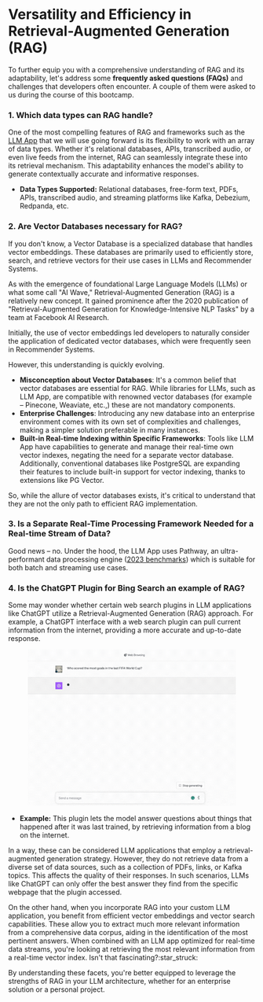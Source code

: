 # Versatility and Efficiency in Retrieval-Augmented Generation (RAG)

To further equip you with a comprehensive understanding of RAG and its adaptability, let's address some **frequently asked questions (FAQs)** and challenges that developers often encounter. A couple of them were asked to us during the course of this bootcamp.

### 1. Which data types can RAG handle?

One of the most compelling features of RAG and frameworks such as the [LLM App](https://github.com/pathwaycom/llm-app) that we will use going forward is its flexibility to work with an array of data types. Whether it's relational databases, APIs, transcribed audio, or even live feeds from the internet, RAG can seamlessly integrate these into its retrieval mechanism. This adaptability enhances the model's ability to generate contextually accurate and informative responses.

* **Data Types Supported:** Relational databases, free-form text, PDFs, APIs, transcribed audio, and streaming platforms like Kafka, Debezium, Redpanda, etc.

### 2. Are Vector Databases necessary for RAG?

If you don't know, a Vector Database is a specialized database that handles vector embeddings. These databases are primarily used to efficiently store, search, and retrieve vectors for their use cases in LLMs and Recommender Systems.&#x20;

As with the emergence of foundational Large Language Models (LLMs) or what some call "AI Wave," Retrieval-Augmented Generation (RAG) is a relatively new concept. It gained prominence after the 2020 publication of "Retrieval-Augmented Generation for Knowledge-Intensive NLP Tasks" by a team at Facebook AI Research.&#x20;

Initially, the use of vector embeddings led developers to naturally consider the application of dedicated vector databases, which were frequently seen in Recommender Systems.&#x20;

However, this understanding is quickly evolving.

* **Misconception about Vector Databases**: It's a common belief that vector databases are essential for RAG. While libraries for LLMs, such as LLM App, are compatible with renowned vector databases (for example – Pinecone, Weaviate, etc.,) these are not mandatory components.
* **Enterprise Challenges**: Introducing any new database into an enterprise environment comes with its own set of complexities and challenges, making a simpler solution preferable in many instances.
* **Built-in Real-time Indexing within Specific Frameworks**: Tools like LLM App have capabilities to generate and manage their real-time own vector indexes, negating the need for a separate vector database. Additionally, conventional databases like PostgreSQL are expanding their features to include built-in support for vector indexing, thanks to extensions like PG Vector.&#x20;

So, while the allure of vector databases exists, it's critical to understand that they are not the only path to efficient RAG implementation.

### 3. Is a Separate Real-Time Processing Framework Needed for a Real-time Stream of Data?

Good news – no. Under the hood, the LLM App uses Pathway, an ultra-performant data processing engine ([2023 benchmarks](https://pathway.com/blog/streaming-benchmarks-pathway-fastest-engine-on-the-market)) which is suitable for both batch and streaming use cases.

### 4. Is the ChatGPT Plugin for Bing Search an example of RAG?

Some may wonder whether certain web search plugins in LLM applications like ChatGPT utilize a Retrieval-Augmented Generation (RAG) approach. For example, a ChatGPT interface with a web search plugin can pull current information from the internet, providing a more accurate and up-to-date response.

<figure><img src="../.gitbook/assets/ChatGPT Plugin.gif" alt=""><figcaption></figcaption></figure>

* **Example:** This plugin lets the model answer questions about things that happened after it was last trained, by retrieving information from a blog on the internet.

In a way, these can be considered LLM applications that employ a retrieval-augmented generation strategy. However, they do not retrieve data from a diverse set of data sources, such as a collection of PDFs, links, or Kafka topics. This affects the quality of their responses. In such scenarios, LLMs like ChatGPT can only offer the best answer they find from the specific webpage that the plugin accessed.

On the other hand, when you incorporate RAG into your custom LLM application, you benefit from efficient vector embeddings and vector search capabilities. These allow you to extract much more relevant information from a comprehensive data corpus, aiding in the identification of the most pertinent answers. When combined with an LLM app optimized for real-time data streams, you're looking at retrieving the most relevant information from a real-time vector index. Isn't that fascinating?:star\_struck:



By understanding these facets, you're better equipped to leverage the strengths of RAG in your LLM architecture, whether for an enterprise solution or a personal project.
